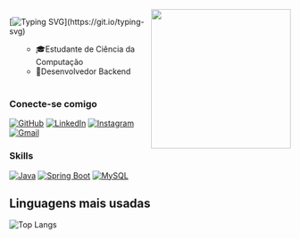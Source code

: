 <img align="right" width="250" src="https://art.pixilart.com/sr2712ab0b35ecd.gif"/>

[![Typing SVG](https://readme-typing-svg.herokuapp.com?font=Fira+Code&pause=2000&color=5000FF&width=400&lines=👩🏽‍💻Hi+there,+I'm+Nicolas+Veloso;)](https://git.io/typing-svg)

<ul>
  
- 🎓Estudante de Ciência da Computação
- 💼Desenvolvedor Backend 

<br>


</ul>

### Conecte-se comigo

[![GitHub](https://img.shields.io/badge/GitHub-100000?style=for-the-badge&logo=github&logoColor=white)](https://github.com/xNicolosox)
[![LinkedIn](https://img.shields.io/badge/LinkedIn-0077B5?style=for-the-badge&logo=linkedin&logoColor=white)](https://www.linkedin.com/in/nicolas-veloso-87b9a9218/)
[![Instagram](https://img.shields.io/badge/Instagram-E4405F?style=for-the-badge&logo=instagram&logoColor=white)](https://www.instagram.com/nls_veloso/)
[![Gmail](https://img.shields.io/badge/Gmail-D14836?style=for-the-badge&logo=gmail&logoColor=white)](mailto:nicolas.veloso2004@gmail.com)

### Skills

[![Java](https://img.shields.io/badge/Java-%23ED8B00.svg?logo=openjdk&logoColor=white)](#)
[![Spring Boot](https://img.shields.io/badge/Spring%20Boot-6DB33F?logo=springboot&logoColor=fff)](#)
[![MySQL](https://img.shields.io/badge/MySQL-4479A1?logo=mysql&logoColor=fff)](#)

## Linguagens mais usadas
![Top Langs](https://github-readme-stats-git-masterrstaa-rickstaa.vercel.app/api/top-langs/?username=xNicolosox&layout=compact&bg_color=000&border_color=30A3DC&title_color=E94D5F&text_color=FFF)
</div>

